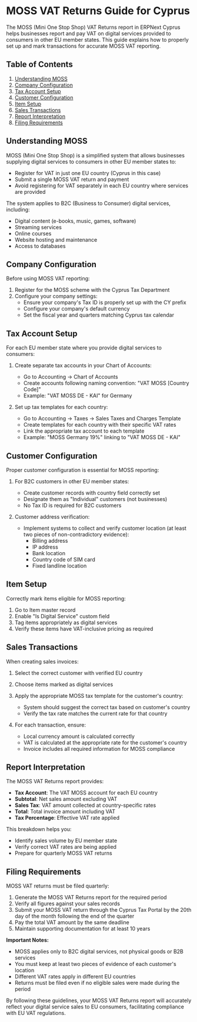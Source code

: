 # MOSS VAT Returns Guide for Cyprus

The MOSS (Mini One Stop Shop) VAT Returns report in ERPNext Cyprus helps businesses report and pay VAT on digital services provided to consumers in other EU member states. This guide explains how to properly set up and mark transactions for accurate MOSS VAT reporting.

## Table of Contents
1. [Understanding MOSS](#understanding-moss)
2. [Company Configuration](#company-configuration)
3. [Tax Account Setup](#tax-account-setup)
4. [Customer Configuration](#customer-configuration)
5. [Item Setup](#item-setup)
6. [Sales Transactions](#sales-transactions)
7. [Report Interpretation](#report-interpretation)
8. [Filing Requirements](#filing-requirements)

## Understanding MOSS

MOSS (Mini One Stop Shop) is a simplified system that allows businesses supplying digital services to consumers in other EU member states to:
- Register for VAT in just one EU country (Cyprus in this case)
- Submit a single MOSS VAT return and payment
- Avoid registering for VAT separately in each EU country where services are provided

The system applies to B2C (Business to Consumer) digital services, including:
- Digital content (e-books, music, games, software)
- Streaming services
- Online courses
- Website hosting and maintenance
- Access to databases

## Company Configuration

Before using MOSS VAT reporting:

1. Register for the MOSS scheme with the Cyprus Tax Department
2. Configure your company settings:
   - Ensure your company's Tax ID is properly set up with the CY prefix
   - Configure your company's default currency
   - Set the fiscal year and quarters matching Cyprus tax calendar

## Tax Account Setup

For each EU member state where you provide digital services to consumers:

1. Create separate tax accounts in your Chart of Accounts:
   - Go to Accounting → Chart of Accounts
   - Create accounts following naming convention: "VAT MOSS [Country Code]"
   - Example: "VAT MOSS DE - KAI" for Germany

2. Set up tax templates for each country:
   - Go to Accounting → Taxes → Sales Taxes and Charges Template
   - Create templates for each country with their specific VAT rates
   - Link the appropriate tax account to each template
   - Example: "MOSS Germany 19%" linking to "VAT MOSS DE - KAI"

## Customer Configuration

Proper customer configuration is essential for MOSS reporting:

1. For B2C customers in other EU member states:
   - Create customer records with country field correctly set
   - Designate them as "Individual" customers (not businesses)
   - No Tax ID is required for B2C customers

2. Customer address verification:
   - Implement systems to collect and verify customer location (at least two pieces of non-contradictory evidence):
     - Billing address
     - IP address
     - Bank location
     - Country code of SIM card
     - Fixed landline location

## Item Setup

Correctly mark items eligible for MOSS reporting:

1. Go to Item master record
2. Enable "Is Digital Service" custom field
3. Tag items appropriately as digital services
4. Verify these items have VAT-inclusive pricing as required

## Sales Transactions

When creating sales invoices:

1. Select the correct customer with verified EU country
2. Choose items marked as digital services
3. Apply the appropriate MOSS tax template for the customer's country:
   - System should suggest the correct tax based on customer's country
   - Verify the tax rate matches the current rate for that country

4. For each transaction, ensure:
   - Local currency amount is calculated correctly
   - VAT is calculated at the appropriate rate for the customer's country
   - Invoice includes all required information for MOSS compliance

## Report Interpretation

The MOSS VAT Returns report provides:

- **Tax Account**: The VAT MOSS account for each EU country
- **Subtotal**: Net sales amount excluding VAT
- **Sales Tax**: VAT amount collected at country-specific rates
- **Total**: Total invoice amount including VAT
- **Tax Percentage**: Effective VAT rate applied

This breakdown helps you:
- Identify sales volume by EU member state
- Verify correct VAT rates are being applied
- Prepare for quarterly MOSS VAT returns

## Filing Requirements

MOSS VAT returns must be filed quarterly:

1. Generate the MOSS VAT Returns report for the required period
2. Verify all figures against your sales records
3. Submit your MOSS VAT return through the Cyprus Tax Portal by the 20th day of the month following the end of the quarter
4. Pay the total VAT amount by the same deadline
5. Maintain supporting documentation for at least 10 years

**Important Notes:**
- MOSS applies only to B2C digital services, not physical goods or B2B services
- You must keep at least two pieces of evidence of each customer's location
- Different VAT rates apply in different EU countries
- Returns must be filed even if no eligible sales were made during the period

By following these guidelines, your MOSS VAT Returns report will accurately reflect your digital service sales to EU consumers, facilitating compliance with EU VAT regulations.
